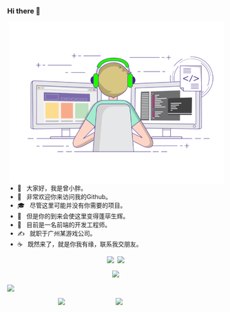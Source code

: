 ### Hi there 👋

<!--
**JingWZeng/JingWZeng** is a ✨ _special_ ✨ repository because its `README.md` (this file) appears on your GitHub profile.

Here are some ideas to get you started:

- 🔭 I’m currently working on ...
- 🌱 I’m currently learning ...
- 👯 I’m looking to collaborate on ...
- 🤔 I’m looking for help with ...
- 💬 Ask me about ...
- 📫 How to reach me: ...
- 😄 Pronouns: ...
- ⚡ Fun fact: ...
-->
<img align="right" alt="GIF" src="https://raw.githubusercontent.com/devSouvik/devSouvik/master/gif3.gif" width="500"/>

- 🔭 &nbsp; 大家好，我是曾小胖。
- 🤔 &nbsp; 非常欢迎你来访问我的Github。
- 🎓 &nbsp; 尽管这里可能并没有你需要的项目。
- 💼 &nbsp; 但是你的到来会使这里变得蓬荜生辉。
- 🌱 &nbsp; 目前是一名前端的开发工程师。
- ✍️ &nbsp; 就职于广州某游戏公司。
- ☕ &nbsp; 既然来了，就是你我有缘，联系我交朋友。


<p align = "center">
  <img src = "https://github-readme-stats.vercel.app/api?username=jingwzeng&count_private=true&show_icons=true&theme=tokyonight&line_height=27">
  <img src = "https://github-readme-stats.vercel.app/api/top-langs/?username=jingwzeng&theme=tokyonight">
</p>

<p align = "center">
 <img src="https://activity-graph.herokuapp.com/graph?username=jingwzeng&theme=react-dark">
</p>

<p align = "center">
  <img align = "left" src = "https://github-readme-streak-stats.herokuapp.com/?user=jingwzeng&theme=tokyonight" width="45%">
  <p align = "center">
  <img align = "right" src = "https://github-profile-trophy.vercel.app/?username=jingwzeng&theme=tokyonight" width="50%" >
</p>
</p>

<p align = "center" >
  <img src = "https://komarev.com/ghpvc/?username=jingwzeng" >
</p>

